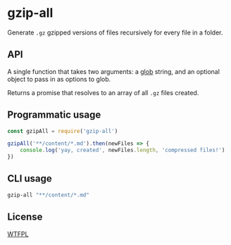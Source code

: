 # gzip-all

Generate `.gz` gzipped versions of files recursively for every file in a folder.

## API

A single function that takes two arguments: a [glob](https://www.npmjs.com/package/glob) string, and an optional object to pass in as options to glob.

Returns a promise that resolves to an array of all `.gz` files created.

## Programmatic usage

```js
const gzipAll = require('gzip-all')

gzipAll('**/content/*.md').then(newFiles => {
	console.log('yay, created', newFiles.length, 'compressed files!')
})
```

## CLI usage

```sh
gzip-all "**/content/*.md"
```

## License

[WTFPL](http://wtfpl2.com/)
